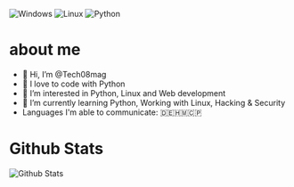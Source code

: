 ![Windows](https://img.shields.io/badge/OS-Windows-brightgreen?style=flat&logo=linux&logoColor=white)
![Linux](https://img.shields.io/badge/OS-Linux-brightgreen?style=flat&logo=linux&logoColor=white)
![Python](https://img.shields.io/badge/Language-Python-blue?style=flat&logo=python&logoColor=white)

# about me 
- 👋 Hi, I’m @Tech08mag
- 💞️ I love to code with Python
- 👀 I’m interested in Python, Linux and Web development
- 🌱 I’m currently learning Python, Working with Linux, Hacking & Security
- Languages I'm able to communicate: 🇩🇪🇭🇲🇨🇵
  
# Github Stats
![Github Stats](https://github-readme-stats.vercel.app/api?username=Tech08mag&theme=vue-dark&count_private=true)
